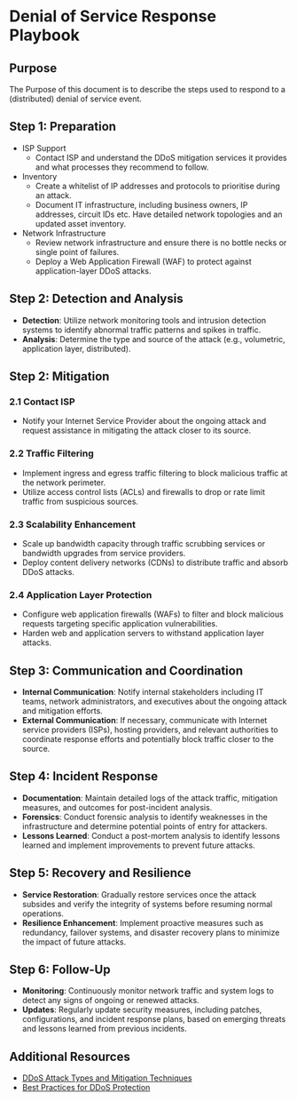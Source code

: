 # Denial of Service Response Playbook

## Purpose
The Purpose of this document is to describe the steps used to respond to a (distributed) denial of service event.

## Step 1: Preparation
- ISP Support
  * Contact ISP and understand the DDoS mitigation services it provides and what processes they recommend to follow.
- Inventory
  * Create a whitelist of IP addresses and protocols to prioritise during an attack.
  * Document IT infrastructure, including business owners, IP addresses, circuit IDs etc. Have detailed network topologies and an updated asset inventory.
- Network Infrastructure
  * Review network infrastructure and ensure there is no bottle necks or single point of failures.
  * Deploy a Web Application Firewall (WAF) to protect against application-layer DDoS attacks.

## Step 2: Detection and Analysis
- **Detection**: Utilize network monitoring tools and intrusion detection systems to identify abnormal traffic patterns and spikes in traffic.
- **Analysis**: Determine the type and source of the attack (e.g., volumetric, application layer, distributed).

## Step 2: Mitigation
### 2.1 Contact ISP
- Notify your Internet Service Provider about the ongoing attack and request assistance in mitigating the attack closer to its source.
  
### 2.2 Traffic Filtering
- Implement ingress and egress traffic filtering to block malicious traffic at the network perimeter.
- Utilize access control lists (ACLs) and firewalls to drop or rate limit traffic from suspicious sources.
  
### 2.3 Scalability Enhancement
- Scale up bandwidth capacity through traffic scrubbing services or bandwidth upgrades from service providers.
- Deploy content delivery networks (CDNs) to distribute traffic and absorb DDoS attacks.

### 2.4 Application Layer Protection
- Configure web application firewalls (WAFs) to filter and block malicious requests targeting specific application vulnerabilities.
- Harden web and application servers to withstand application layer attacks.

## Step 3: Communication and Coordination
- **Internal Communication**: Notify internal stakeholders including IT teams, network administrators, and executives about the ongoing attack and mitigation efforts.
- **External Communication**: If necessary, communicate with Internet service providers (ISPs), hosting providers, and relevant authorities to coordinate response efforts and potentially block traffic closer to the source.

## Step 4: Incident Response
- **Documentation**: Maintain detailed logs of the attack traffic, mitigation measures, and outcomes for post-incident analysis.
- **Forensics**: Conduct forensic analysis to identify weaknesses in the infrastructure and determine potential points of entry for attackers.
- **Lessons Learned**: Conduct a post-mortem analysis to identify lessons learned and implement improvements to prevent future attacks.

## Step 5: Recovery and Resilience
- **Service Restoration**: Gradually restore services once the attack subsides and verify the integrity of systems before resuming normal operations.
- **Resilience Enhancement**: Implement proactive measures such as redundancy, failover systems, and disaster recovery plans to minimize the impact of future attacks.

## Step 6: Follow-Up
- **Monitoring**: Continuously monitor network traffic and system logs to detect any signs of ongoing or renewed attacks.
- **Updates**: Regularly update security measures, including patches, configurations, and incident response plans, based on emerging threats and lessons learned from previous incidents.

## Additional Resources
- [DDoS Attack Types and Mitigation Techniques](https://www.cloudflare.com/learning/ddos/ddos-attack-tools/)
- [Best Practices for DDoS Protection](https://www.incapsula.com/ddos/ddos-protection-services.html)

